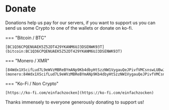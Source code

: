 # Donate

Donations help us pay for our servers, if you want to support us you can send us some Crypto to one of the wallets or donate on ko-fi.

=== "Bitcoin / BTC"
  
    [BC1Q36CPQENUAEK5Z52DT429YKANM6UJ3DSENWK93T](bitcoin:BC1Q36CPQENUAEK5Z52DT429YKANM6UJ3DSENWK93T)

=== "Monero / XMR"

    [84Wdx1XScifLud7L9eWVzMBReBYmANp9Kb4dbyHtSzzNW1VygauQeJPivfVMCsnswLUBwJuSjTKRHTjXiZ2nZCT5QnfoAso](monero:84Wdx1XScifLud7L9eWVzMBReBYmANp9Kb4dbyHtSzzNW1VygauQeJPivfVMCsnswLUBwJuSjTKRHTjXiZ2nZCT5QnfoAso)

=== "Ko-Fi / Non Crypto"

    [https://ko-fi.com/einfachzocken](https://ko-fi.com/einfachzocken)

Thanks immensely to everyone generously donating to support us!
